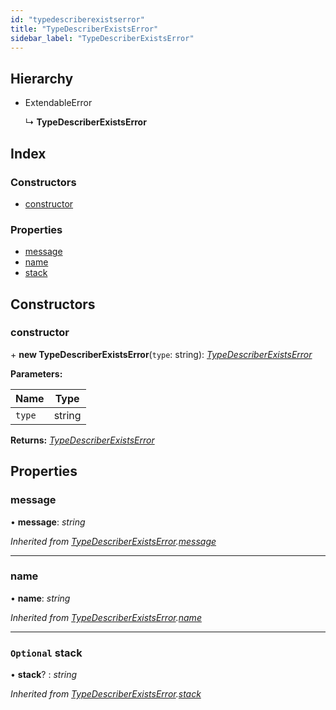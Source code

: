 ```yaml
---
id: "typedescriberexistserror"
title: "TypeDescriberExistsError"
sidebar_label: "TypeDescriberExistsError"
---
```


## Hierarchy

* ExtendableError

  ↳ **TypeDescriberExistsError**

## Index

### Constructors

* [constructor](typedescriberexistserror.md#constructor)

### Properties

* [message](typedescriberexistserror.md#message)
* [name](typedescriberexistserror.md#name)
* [stack](typedescriberexistserror.md#optional-stack)

## Constructors

###  constructor

\+ **new TypeDescriberExistsError**(`type`: string): *[TypeDescriberExistsError](typedescriberexistserror.md)*

**Parameters:**

Name | Type |
------ | ------ |
`type` | string |

**Returns:** *[TypeDescriberExistsError](typedescriberexistserror.md)*

## Properties

###  message

• **message**: *string*

*Inherited from [TypeDescriberExistsError](typedescriberexistserror.md).[message](typedescriberexistserror.md#message)*

___

###  name

• **name**: *string*

*Inherited from [TypeDescriberExistsError](typedescriberexistserror.md).[name](typedescriberexistserror.md#name)*

___

### `Optional` stack

• **stack**? : *string*

*Inherited from [TypeDescriberExistsError](typedescriberexistserror.md).[stack](typedescriberexistserror.md#optional-stack)*
